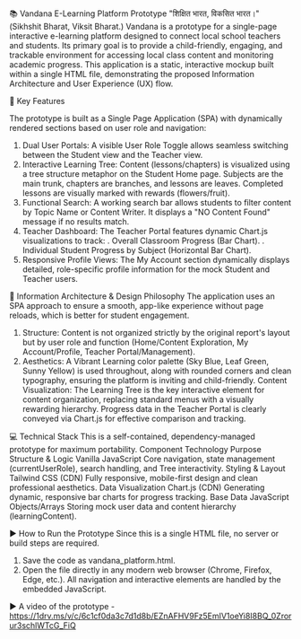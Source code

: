 📚 Vandana E-Learning Platform Prototype
"शिक्षित भारत, विकसित भारत।" (Sikhshit Bharat, Viksit Bharat.)
Vandana is a prototype for a single-page interactive e-learning platform designed to connect local school teachers and students. Its primary goal is to provide a child-friendly, engaging, and trackable environment for accessing local class content and monitoring academic progress.
This application is a static, interactive mockup built within a single HTML file, demonstrating the proposed Information Architecture and User Experience (UX) flow.


🚀 Key Features

The prototype is built as a Single Page Application (SPA) with dynamically rendered sections based on user role and navigation:

1. Dual User Portals: A visible User Role Toggle allows seamless switching between the Student view and the Teacher view.
2. Interactive Learning Tree: Content (lessons/chapters) is visualized using a tree structure metaphor on the Student Home page. Subjects are the main trunk, chapters are branches, and lessons are leaves. Completed lessons are visually marked with rewards (flowers/fruit).
3. Functional Search: A working search bar allows students to filter content by Topic Name or Content Writer. It displays a "NO Content Found" message if no results match.
4. Teacher Dashboard: The Teacher Portal features dynamic Chart.js visualizations to track:
    . Overall Classroom Progress (Bar Chart).
    . Individual Student Progress by Subject (Horizontal Bar Chart).
5. Responsive Profile Views: The My Account section dynamically displays detailed, role-specific profile information for the mock Student and Teacher users.

   
📐 Information Architecture & Design Philosophy
The application uses an SPA approach to ensure a smooth, app-like experience without page reloads, which is better for student engagement.

1. Structure: Content is not organized strictly by the original report's layout but by user role and function (Home/Content Exploration, My Account/Profile, Teacher Portal/Management).
2. Aesthetics: A Vibrant Learning color palette (Sky Blue, Leaf Green, Sunny Yellow) is used throughout, along with rounded corners and clean typography, ensuring the platform is inviting and child-friendly.
Content Visualization: The Learning Tree is the key interactive element for content organization, replacing standard menus with a visually rewarding hierarchy. Progress data in the Teacher Portal is clearly conveyed via Chart.js for effective comparison and tracking.


💻 Technical Stack
This is a self-contained, dependency-managed prototype for maximum portability.
Component                         Technology                                   Purpose
Structure & Logic             Vanilla JavaScript                 Core navigation, state management (currentUserRole), search handling, and Tree interactivity.
Styling & Layout              Tailwind CSS (CDN)                 Fully responsive, mobile-first design and clean professional aesthetics.
Data Visualization             Chart.js (CDN)                    Generating dynamic, responsive bar charts for progress tracking.
Base Data                     JavaScript Objects/Arrays          Storing mock user data and content hierarchy (learningContent).

▶️ How to Run the Prototype
 Since this is a single HTML file, no server or build steps are required.
1. Save the code as vandana_platform.html.
2. Open the file directly in any modern web browser (Chrome, Firefox, Edge, etc.).
All navigation and interactive elements are handled by the embedded JavaScript.

▶️ A video of the prototype -
https://1drv.ms/v/c/6c1cf0da3c7d1d8b/EZnAFHV9Fz5EmIV1oeYi8I8BQ_0Zrorur3schlWTcG_FiQ


